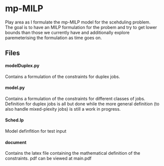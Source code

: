 # mp-MILP
Play area as I formulate the mp-MILP model for the scehduling problem. The goal is to have an MILP formulation for the probem and try to get lower bounds than those we currently have and additionally explore paremeterising the formulation as time goes on.

## Files
#### modelDuplex.py
 Contains a formulation of the constraints for duplex jobs. 

#### model.py
 Contains a formulation of the constraints for different classes of jobs. Definition for duplex jobs is all but done while the more general definition (to also handle mixed-plexity jobs) is still a work in progress.
 
#### Sched.lp
 Model definfition for test input

#### document
 Contains the latex file containing the mathematical definition of the constraints. pdf can be viewed at main.pdf

